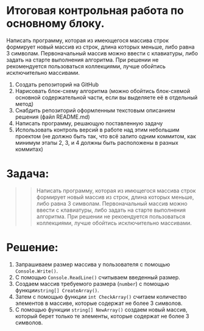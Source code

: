 # Итоговая контрольная работа по основному блоку. #

Написать программу, которая из имеющегося массива строк формирует новый массив из строк, длина которых меньше, либо равна 3 символам. Первоначальный массив можно ввести с клавиатуры, либо задать на старте выполнения алгоритма. При решении не рекомендуется пользоваться коллекциями, лучше обойтись исключительно массивами.

1. Создать репозиторий на GitHub
2. Нарисовать блок-схему алгоритма (можно обойтись блок-схемой основной содержательной части, если вы выделяете её в отдельный метод)
3. Снабдить репозиторий оформленным текстовым описанием решения (файл README.md)
4. Написать программу, решающую поставленную задачу
5. Использовать контроль версий в работе над этим небольшим проектом (не должно быть так, что всё залито одним коммитом, как минимум этапы 2, 3, и 4 должны быть расположены в разных коммитах)

# Задача: #

>> Написать программу, которая из имющегося массива строк формирует новый массив из строк, длина которых меньше, либо равна 3 символам. Первоначальный массив можно ввести с клавиатуры, либо задать на старте выполнения алгоритма. При решении не рекоендуется пользоваться коллекциями, лучше обойтись исключительно массивами.


# Решение: #

1. Запрашиваем размер массива у пользователя с помощью `Console.Write()`.
2. С помощью `Console.ReadLine()` считываем введенный размер.
3. Создаем массив требуемого размера (`number`) с помощью функции`string[] CreateArray()`.
4. Затем с помощью функции `int CheckArray()` считаем количество элементов в массиве, которые содержат не более 3 символов.
5. С помощью функции `string[] NewArray()` создаем новый массив, который берет только те элементы, которые содержат не более 3 символов.
